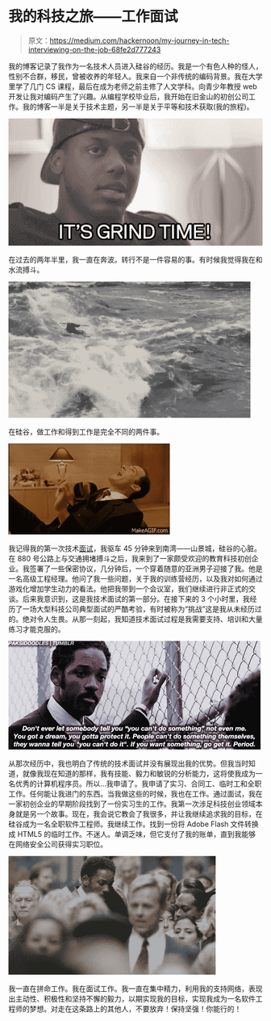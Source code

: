 # 我的科技之旅——工作面试

> 原文：<https://medium.com/hackernoon/my-journey-in-tech-interviewing-on-the-job-68fe2d777243>

我的博客记录了我作为一名技术人员进入硅谷的经历。我是一个有色人种的怪人，性别不合群，移民，曾被收养的年轻人。我来自一个非传统的编码背景。我在大学里学了几门 CS 课程，最后在成为老师之前主修了人文学科。向青少年教授 web 开发让我对编码产生了兴趣。从编程学校毕业后，我开始在旧金山的初创公司工作。我的博客一半是关于技术主题，另一半是关于平等和技术获取(我的旅程)。

![](img/91bf7a551a622b7b2afb869a0e0858ab.png)

在过去的两年半里，我一直在奔波。转行不是一件容易的事。有时候我觉得我在和水流搏斗。

![](img/7a3dd1fbbb6851932c5e42245bbc2d0a.png)

在硅谷，做工作和得到工作是完全不同的两件事。

![](img/d7f921089c0a0ddfa3d2584c5fc2af35.png)

我记得我的第一次技术[面试](https://hackernoon.com/tagged/interview)，我驱车 45 分钟来到南湾——山景城，硅谷的心脏。在 880 号公路上与交通拥堵搏斗之后，我来到了一家颇受欢迎的教育科技初创企业。我签署了一些保密协议，几分钟后，一个穿着随意的亚洲男子迎接了我。他是一名高级工程经理。他问了我一些问题，关于我的训练营经历，以及我对如何通过游戏化增加学生动力的看法。他把我带到一个会议室，我们继续进行非正式的交谈。后来我意识到，这是我技术面试的第一部分。在接下来的 3 个小时里，我经历了一场大型科技公司典型面试的严酷考验，有时被称为“挑战”这是我从未经历过的。绝对令人生畏。从那一刻起，我知道技术面试过程是我需要支持、培训和大量练习才能克服的。

![](img/6c42c77b2b4264743520d8fde85bf9af.png)

从那次经历中，我也明白了传统的技术面试并没有展现出我的优势。但我当时知道，就像我现在知道的那样，我有技能、毅力和敏锐的分析能力，这将使我成为一名优秀的计算机程序员。所以…我申请了。我申请了实习、合同工、临时工和全职工作。任何能让我进门的东西。当我做这些的时候，我也在工作。通过面试，我在一家初创企业的早期阶段找到了一份实习生的工作。我第一次涉足科技创业领域本身就是另一个故事。现在，我会说它教会了我很多，并让我继续追求我的目标，在硅谷成为一名全职软件工程师。我继续工作。找到一份将 Adobe Flash 文件转换成 HTML5 的临时工作。不迷人。单调乏味，但它支付了我的账单，直到我能够在网络安全公司获得实习职位。

![](img/ecff58834316e4b947018517cd523d5d.png)

我一直在拼命工作。我在面试工作。我一直在集中精力，利用我的支持网络，表现出主动性、积极性和坚持不懈的毅力，以期实现我的目标，实现我成为一名软件工程师的梦想。对走在这条路上的其他人，不要放弃！保持坚强！你能行的！